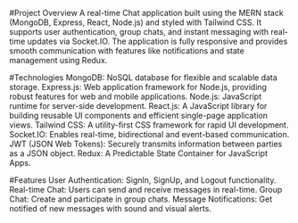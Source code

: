 #Project Overview
A real-time Chat application built using the MERN stack (MongoDB, Express, React, Node.js) and styled with Tailwind CSS. It supports user authentication, group chats, and instant messaging with real-time updates via Socket.IO. The application is fully responsive and provides smooth communication with features like notifications and state management using Redux.

#Technologies
MongoDB: NoSQL database for flexible and scalable data storage.
Express.js: Web application framework for Node.js, providing robust features for web and mobile applications.
Node.js: JavaScript runtime for server-side development.
React.js: A JavaScript library for building reusable UI components and efficient single-page application views.
Tailwind CSS: A utility-first CSS framework for rapid UI development.
Socket.IO: Enables real-time, bidirectional and event-based communication.
JWT (JSON Web Tokens): Securely transmits information between parties as a JSON object.
Redux: A Predictable State Container for JavaScript Apps.

#Features
User Authentication: SignIn, SignUp, and Logout functionality.
Real-time Chat: Users can send and receive messages in real-time.
Group Chat: Create and participate in group chats.
Message Notifications: Get notified of new messages with sound and visual alerts.
